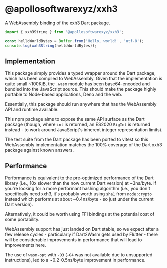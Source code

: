 # @apollosoftwarexyz/xxh3

A WebAssembly binding of the [xxh3](https://github.com/SamJakob/xxh3) Dart package.

```javascript
import { xxh3String } from '@apollosoftwarexyz/xxh3';

const helloWorldBytes = Buffer.from('Hello, world!', 'utf-8');
console.log(xxh3String(helloWorldBytes));
```

## Implementation

This package simply provides a typed wrapper around the Dart package, which has been compiled to WebAssembly.
Given that the implementation is quite small ~100KiB, the `.wasm` module has been base64-encoded and bundled into the
JavaScript source. This should make the package highly portable to Node-based applications, Deno and the web.

Essentially, this package should run anywhere that has the WebAssembly API and runtime available.

This npm package aims to expose the same API surface as the Dart package (though, where `int` is returned, an ES2020
`BigInt` is returned instead - to work around JavaScript's inherent integer representation limits).

The test suite from the Dart package has been ported to vitest so this WebAssembly implementation matches the 100%
coverage of the Dart xxh3 package against known answers.

## Performance

Performance is equivalent to the pre-optimized performance of the Dart library (i.e., 10x slower than the now current
Dart version) at ~3ns/byte. If you're looking for a more performant hashing algorithm (i.e., you don't specifically need
xxh3, it's probably worth using `sha1` from `node:crypto` instead which performs at about ~0.4ns/byte - so just under
the current Dart version).

Alternatively, it could be worth using FFI bindings at the potential cost of some portability.

WebAssembly support has just landed on Dart stable, so we expect after a few release cycles - particularly if Dart2Wasm
gets used by Flutter - there will be considerable improvements in performance that will lead to improvements here.

The use of `wasm-opt` with `-O3` (`-O4` was not available due to unsupported instructions), led to a ~0.2-0.5ns/byte
improvement in performance.

